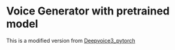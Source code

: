 # Voice Generator with pretrained model
This is a modified version from [Deepvoice3_pytorch](https://github.com/r9y9/deepvoice3_pytorch)
